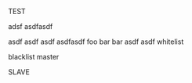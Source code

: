 TEST

adsf
asdfasdf

asdf
asdf
asdf
asdfasdf
foo
bar
bar
asdf
asdf
whitelist


blacklist
master 

SLAVE

